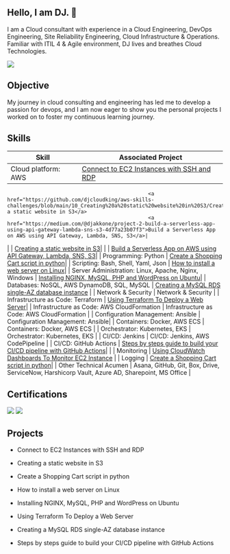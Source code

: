 ## Hello, I am DJ. 👋


I am a Cloud consultant with experience in a Cloud Engineering, DevOps Engineering, Site Reliability Engineering, Cloud Infrastructure & Operations. Familiar with ITIL 4 & Agile environment, DJ lives and breathes Cloud Technologies.

<a href="https://www.linkedin.com/in/djakaridiakone/"><img src="https://img.shields.io/badge/-LinkedIn-0072b1?&style=for-the-badge&logo=linkedin&logoColor=white" /></a>


## Objective


My journey in cloud consulting and engineering has led me to develop a passion for devops, and I am now eager to show you the personal projects I worked on to foster my continuous learning journey.


## Skills


| Skill                                         | Associated Project         |
|-----------------------------------------------|----------------------------|
| Cloud platform: AWS                           | <a href="https://github.com/djcloudking/aws-skills-challenges/blob/main/11_Connect%20to%20EC2%20Instances%20with%20SSH%20and%20RDP/How%20to%20troubleshoot%20EC2%20instances.md">Connect to EC2 Instances with SSH and RDP</a>
                                                  <a href="https://github.com/djcloudking/aws-skills-challenges/blob/main/10_Creating%20a%20static%20website%20in%20S3/Creating%20a%20static%20website%20in%20S3.md">Creating a static website in S3</a>
                                                  <a href="https://medium.com/@djakkone/project-2-build-a-serverless-app-using-api-gateway-lambda-sns-s3-4d77a23b07f3">Build a Serverless App on AWS using API Gateway, Lambda, SNS, S3</a>|                    
|                           | <a href="https://github.com/djcloudking/aws-skills-challenges/blob/main/10_Creating%20a%20static%20website%20in%20S3/Creating%20a%20static%20website%20in%20S3.md">Creating a static website in S3</a>|
|                           | <a href="https://medium.com/@djakkone/project-2-build-a-serverless-app-using-api-gateway-lambda-sns-s3-4d77a23b07f3">Build a Serverless App on AWS using API Gateway, Lambda, SNS, S3</a>|
| Programming: Python                           | <a href="https://github.com/djcloudking/python-challenges">Create a Shopping Cart script in python</a>|
| Scripting: Bash, Shell, Yaml, Json            | <a href="https://github.com/djcloudking/shell-scripting/blob/main/Linux/Unix/How%20to%20install%20a%20web%20server%20on%20Linux.pdf">How to install a web server on Linux</a>|
| Server Administration: Linux, Apache, Nginx, Windows         | <a href="https://github.com/djcloudking/devops-challenges/blob/main/Apache%20%26%20Nginx/Readme.md">Installing NGINX, MySQL, PHP and WordPress on Ubuntu</a>|
| Databases: NoSQL, AWS DynamoDB, SQL, MySQL    | <a href="https://medium.com/@djakkone/creating-a-mysql-rds-single-az-database-instance-e747b6145d99"> Creating a MySQL RDS single-AZ database instance</a> |
| Network & Security                            | Network & Security |
| Infrastructure as Code: Terraform             | <a href="https://github.com/djcloudking/python-challenges">Using Terraform To Deploy a Web Server</a>|
| Infrastructure as Code: AWS CloudFormation    | Infrastructure as Code: AWS CloudFormation |
| Configuration Management: Ansible             | Configuration Management: Ansible|
| Containers: Docker, AWS ECS                   | Containers: Docker, AWS ECS   |
| Orchestrator: Kubernetes, EKS                 | Orchestrator: Kubernetes, EKS |
| CI/CD: Jenkins    | CI/CD: Jenkins, AWS CodePipeline   |
| CI/CD: GitHub Actions    | <a href="https://medium.com/@djakkone/steps-by-steps-guide-to-build-your-ci-cd-pipeline-with-github-actions-d057932e825f">Steps by steps guide to build your CI/CD pipeline with GitHub Actions</a>|  |
| Monitoring           | <a href="https://medium.com/@djakkone/using-cloudwatch-dashboards-to-monitor-ec2-instance-4c46d131be9f">Using CloudWatch Dashboards To Monitor EC2 Instance</a> |
| Logging                  | <a href="https://github.com/djcloudking/python-challenges">Create a Shopping Cart script in python</a>|
| Other Technical Acumen                 | Asana, GitHub, Git, Box, Drive, ServiceNow, Harshicorp Vault, Azure AD, Sharepoint, MS Office |



## Certifications

<div>
<img src="https://img.shields.io/badge/AWS%20Cloud%20Practitioner-232F3E?style=for-the-badge&logo=amazon-aws&logoColor=FF9900" />
<img src="https://img.shields.io/badge/Azure%20Fundamentals-0089D6?style=for-the-badge&logo=microsoft-azure&logoColor=white" />
<!--  <img src="https://img.shields.io/badge/Linux%20Essentials-231F20?style=for-the-badge&logo=linux&logoColor=FCC624" />  -->
<!--  <img src="https://img.shields.io/badge/AWS%20Solutions%20Architect-232F3E?style=for-the-badge&logo=amazon-aws&logoColor=FF9900" /> -->
</div>

## Projects


- Connect to EC2 Instances with SSH and RDP

- Creating a static website in S3
  
-	Create a Shopping Cart script in python

- How to install a web server on Linux

- Installing NGINX, MySQL, PHP and WordPress on Ubuntu
  
- Using Terraform To Deploy a Web Server

- Creating a MySQL RDS single-AZ database instance

- Steps by steps guide to build your CI/CD pipeline with GitHub Actions



